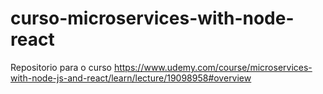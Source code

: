 # curso-microservices-with-node-react
Repositorio para o curso https://www.udemy.com/course/microservices-with-node-js-and-react/learn/lecture/19098958#overview
